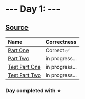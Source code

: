 # --- Day 1: ---

## [Source](http://adventofcode.com/2024/day/1)

| Name                                                                                                 | Correctness    |
| :--------------------------------------------------------------------------------------------------- | :------------- |
| [Part One](https://github.com/ssynowiec/AdventOfCode/blob/main/2024/Day%2001/part-one.ts)            | Correct ✅     |
| [Part Two](https://github.com/ssynowiec/AdventOfCode/blob/main/2024/Day%2001/part-two.ts)            | in progress... |
| [Test Part One](https://github.com/ssynowiec/AdventOfCode/blob/main/2024/Day%2001/index.test.ts#L7)  | in progress... |
| [Test Part Two](https://github.com/ssynowiec/AdventOfCode/blob/main/2024/Day%2001/index.test.ts#L19) | in progress... |

### Day completed with ⭐
